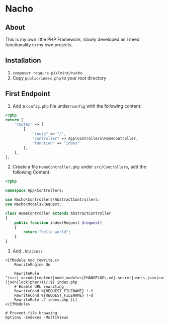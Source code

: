 # Nacho

## About
This is my own little PHP Framework, slowly developed as I need functionality in my own projects.

## Installation
1. `composer require pixlmint/nacho`
2. Copy `public/index.php` to your root directory

## First Endpoint
1. Add a `config.php` file under`/config` with the following content:
```php
<?php
return [
    'routes' => [
        [
            "route" => "/",
            "controller" => App\Controllers\HomeController,
            "function" => "index" 
        ],
    ],
];
```
2. Create a file `HomeController.php` under `src/Controllers`, add the following Content:
```php
<?php

namespace App\Controllers;

use Nacho\Controllers\AbstractControllers;
use Nacho\Models\Request;

class HomeController extends AbstractController
{
    public function index(Request $request)
    {
        return "hello world"; 
    }
}
```
3. Add `.htaccess`
```apacheconf
<IfModule mod_rewrite.c>
    RewriteEngine On

    RewriteRule ^(src|.vscode|content|node_modules|CHANGELOG\.md|.secret|users.json|composer\.(json|lock|phar))(/|$) index.php
    # Enable URL rewriting
    RewriteCond %{REQUEST_FILENAME} !-f
    RewriteCond %{REQUEST_FILENAME} !-d
    RewriteRule .? index.php [L]
</IfModule>

# Prevent file browsing
Options -Indexes -MultiViews
```